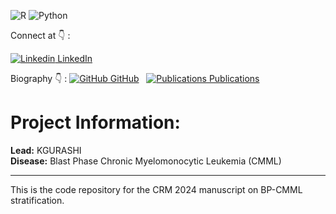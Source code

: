 
![R](https://img.shields.io/badge/r-%23276DC3.svg?style=for-the-badge&logo=r&logoColor=white)
![Python](https://img.shields.io/badge/python-3670A0?style=for-the-badge&logo=python&logoColor=ffdd54)

Connect at :point_down: :

[![Linkedin](https://i.sstatic.net/gVE0j.png) LinkedIn](https://www.linkedin.com/in/kristiangurashi/)

Biography :point_down: :
[![GitHub](https://i.sstatic.net/tskMh.png) GitHub](https://github.com/)
&nbsp;
[![Publications](https://img.shields.io/badge/Publications-ivory?style=flat&logo=google%20scholar) Publications](https://scholar.google.com/citations?user=X2D8HogAAAAJ&hl=en)

# Project Information:
 
**Lead:** KGURASHI  
**Disease:** Blast Phase Chronic Myelomonocytic Leukemia (CMML)
 
---
 
This is the code repository for the CRM 2024 manuscript on BP-CMML stratification.

